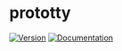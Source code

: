 # prototty

[![Version](https://img.shields.io/crates/v/prototty.svg)](https://crates.io/crates/prototty)
[![Documentation](https://docs.rs/prototty/badge.svg)](https://docs.rs/prototty)
